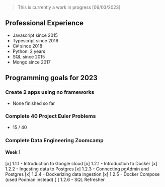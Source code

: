 
> This is currently a work in progress [06/03/2023]

## Professional Experience

- Javascript since 2015
- Typescript since 2016
- C# since 2018
- Python: 2 years
- SQL since 2015
- Mongo since 2017

## Programming goals for 2023

### Create 2 apps using no frameworks
- None finished so far

### Complete 40 Project Euler Problems
- 15 / 40

### Complete Data Engineering Zoomcamp

#### Week 1
[x] 1.1.1 - Introduction to Google cloud
[x] 1.2.1 - Introduction to Docker
[x] 1.2.2 - Ingesting data to Postgres
[x] 1.2.3 - Connecting pgAdmin and Postgres
[x] 1.2.4 - Dockerizing data ingestion
[x] 1.2.5 - Docker Compose (used Podman instead)
[ ] 1.2.6 - SQL Refresher
